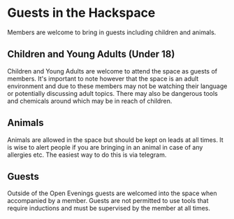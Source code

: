 # Guests in the Hackspace

Members are welcome to bring in guests including children and animals.

## Children and Young Adults (Under 18)

Children and Young Adults are welcome to attend the space as guests of members. It's important to note however that the space is an adult environment and due to these members may not be watching their language or potentially discussing adult topics. There may also be dangerous tools and chemicals around which may be in reach of children.

## Animals

Animals are allowed in the space but should be kept on leads at all times. It is wise to alert people if you are bringing in an animal in case of any allergies etc. The easiest way to do this is via telegram.

## Guests

Outside of the Open Evenings guests are welcomed into the space when accompanied by a member. Guests are not permitted to use tools that require inductions and must be supervised by the member at all times.